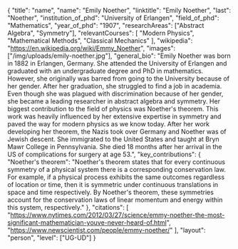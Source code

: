 {
  "title": "name",
  "name": "Emily Noether",
  "linktitle": "Emily Noether",
  "last": "Noether",
  "institution_of_phd": "University of Erlangen",
  "field_of_phd": "Mathematics",
  "year_of_phd": "1907",
  "researchAreas": ["Abstract Algebra", "Symmetry"],
  "relevantCourses": [
    "Modern Physics",
    "Mathematical Methods",
    "Classical Mechanics"
  ],
  "wikipedia": "https://en.wikipedia.org/wiki/Emmy_Noether",
  "images": ["/img/uploads/emily-noether.jpg"],
  "general_bio": "Emily Noether was born in 1882 in Erlangen, Germany. She attended the University of Erlangen and graduated with an undergraduate degree and PhD in mathematics. However, she originally was barred from going to the University because of her gender. After her graduation, she struggled to find a job in academia. Even though she was plagued with discrimination because of her gender, she became a leading researcher in abstract algebra and symmetry. Her biggest contribution to the field of physics was Noether's theorem. This work was heavily influenced by her extensive expertise in symmetry and paved the way for modern physics as we know today. After her work developing her theorem, the Nazis took over Germany and Noether was of Jewish descent. She immigrated to the United States and taught at Bryn Mawr College in Pennsylvania. She died 18 months after her arrival in the US of complications for surgery at age 53.",
  "key_contributions": {
    "Noether's theorem": "Noether's theorem states that for every continuous symmetry of a physical system there is a corresponding conservation law. For example, if a physical process exhibits the same outcomes regardless of location or time, then it is symmetric under continuous translations in space and time respectively. By Noether's theorem, these symmetries account for the conservation laws of linear momentum and energy within this system, respectively."
  },
  "citations": [
    "https://www.nytimes.com/2012/03/27/science/emmy-noether-the-most-significant-mathematician-youve-never-heard-of.html",
    "https://www.newscientist.com/people/emmy-noether/"
  ],
  "layout": "person",
  "level": ["UG-UD"]
}
